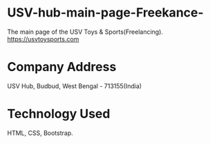 # USV-hub-main-page-Freekance-
The main page of the USV Toys & Sports(Freelancing).
https://usvtoysports.com

# Company Address
USV Hub, Budbud, West Bengal - 713155(India)

# Technology Used
HTML, CSS, Bootstrap.


